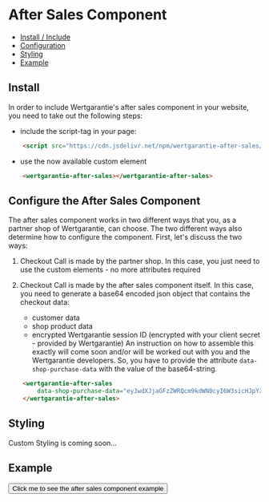 # After Sales Component

* [Install / Include](#install)
* [Configuration](#configure-the-after-sales-component)
* [Styling](#styling)
* [Example](#example)

## Install

In order to include Wertgarantie's after sales component in your website, you need to take out the following steps:
- include the script-tag in your page: 
```html
    <script src="https://cdn.jsdelivr.net/npm/wertgarantie-after-sales/dist/after-sales.min.js" type="module"></script>
```
- use the now available custom element 
```html
    <wertgarantie-after-sales></wertgarantie-after-sales>
```

## Configure the After Sales Component
The after sales component works in two different ways that you, as a partner shop of Wertgarantie, can choose.
The two different ways also determine how to configure the component.
First, let's discuss the two ways:
    
1. Checkout Call is made by the partner shop.
In this case, you just need to use the custom elements - no more attributes required

2. Checkout Call is made by the after sales component itself.
In this case, you need to generate a base64 encoded json object that contains the checkout data:
   - customer data
   - shop product data
   - encrypted Wertgarantie session ID (encrypted with your client secret - provided by Wertgarantie)
An instruction on how to assemble this exactly will come soon and/or will be worked out with you and the Wertgarantie developers.
So, you have to provide the attribute `data-shop-purchase-data` with the value of the base64-string.
```html
    <wertgarantie-after-sales
        data-shop-purchase-data="eyJwdXJjaGFzZWRQcm9kdWN0cyI6W3sicHJpY2UiOjg...">
    </wertgarantie-after-sales>
```

## Styling
Custom Styling is coming soon...

## Example
<button class="example-button" onclick="showAfterSalesExample('after-sales-comp')">Click me to see the after sales component example</button>
<wertgarantie-after-sales id="after-sales-comp"></wertgarantie-after-sales>